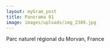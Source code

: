 ```yaml
---
layout: myGram_post
title: Panorama 01
image: images/uploads/img_2389.jpg
---
```


Parc naturel régional du Morvan, France
